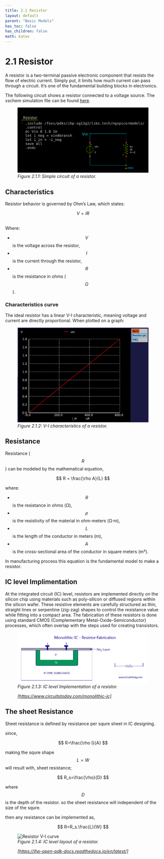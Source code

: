 ```yaml
---
title: 2.1 Resistor
layout: default
parent: "Basic Models"
has_toc: false
has_children: false
math: katex
---
```


# 2.1 Resistor
A resistor is a two-terminal passive electronic component that resists the flow of electric current. Simply put, it limits how much current can pass through a circuit. It’s one of the fundamental building blocks in electronics.

The following circuit shows a resistor connected to a voltage source. The xschem simulation file can be found [here](./simulation_files/xschem/01_Resistor_DC_sweep.sch).

<figure>
  <img src="./images/basic_models/sch_resistor_xschem.png" alt="Resistor V-I curve" width="500">
  <figcaption><em>Figure 2.1.1: Simple circuit of a resistor.</em></figcaption>
</figure>

## Characteristics
Resistor behavior is governed by Ohm’s Law, which states:

$$V=IR$$

<br>
Where:

- $$V$$ is the voltage across the resistor,
- $$I$$ is the current through the resistor,
- $$R$$ is the resistance in ohms ($$Ω$$).

### Characteristics curve
The ideal resistor has a linear V-I characteristic, meaning voltage and current are directly proportional. When plotted on a graph:
<figure>
  <img src="./images/basic_models/plot_VIR.png" alt="Resistor V-I curve" width="500">
  <figcaption><em>Figure 2.1.2: V-I characteristics of a resistor.</em></figcaption>
</figure>

## Resistance

Resistance ($$R$$) can be modeled by the mathematical equation,

$$
R = \frac{\rho A}{L}
$$

where:

- $$R$$ is the resistance in ohms (Ω),
- $$ \rho $$ is the resistivity of the material in ohm-meters (Ω·m),
- $$L$$ is the length of the conductor in meters (m),
- $$A$$ is the cross-sectional area of the conductor in square meters (m²).

In manufacturing process this equation is the fundamental model to make a resistor.


## IC level Implimentation
At the integrated circuit (IC) level, resistors are implemented directly on the silicon chip using materials such as poly-silicon or diffused regions within the silicon wafer. These resistive elements are carefully structured as thin, straight lines or serpentine (zig-zag) shapes to control the resistance value while fitting into a compact area. The fabrication of these resistors is done using standard CMOS (Complementary Metal-Oxide-Semiconductor) processes, which often overlap with the steps used for creating transistors.

<figure>
  <img src="./images/basic_models/resistor.jpg" alt="Resistor V-I curve" width="500">
  <figcaption><em>Figure 2.1.3: IC level Implementation of a resistor.
  
  [https://www.circuitstoday.com/monolithic-ic]</em></figcaption>
</figure>

## The sheet Resistance
Sheet resistance is defined by resistance per squre sheet in IC designing.

since,

$$
R=\frac{\rho l}{A}
$$

making the squre shape $$L=W$$ will result with, sheet resistance;

$$
R_s=\frac{\rho}{D}
$$

where $$D$$ is the depth of the resistor. so the sheet resistance will independent of the size of the squre. 

then any resistance can be implemented as,

$$
R=R_s.\frac{L}{W}
$$

<figure>
  <img src="./images/basic_models/resistor_layout.png" alt="Resistor V-I curve" width="200">
  <figcaption><em>Figure 2.1.4: IC level layout of a resistor.
  
  [https://ihp-open-pdk-docs.readthedocs.io/en/latest/]</em></figcaption>
</figure>